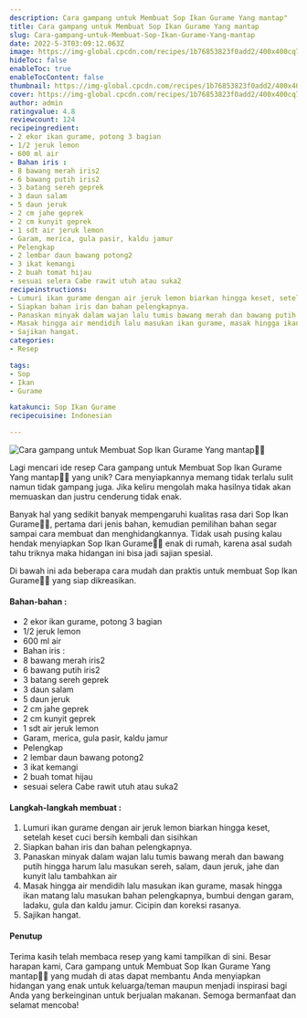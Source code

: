 ```yaml
---
description: Cara gampang untuk Membuat Sop Ikan Gurame Yang mantap"
title: Cara gampang untuk Membuat Sop Ikan Gurame Yang mantap
slug: Cara-gampang-untuk-Membuat-Sop-Ikan-Gurame-Yang-mantap
date: 2022-5-3T03:09:12.063Z
image: https://img-global.cpcdn.com/recipes/1b76853823f0add2/400x400cq70/photo.jpg
hideToc: false
enableToc: true
enableTocContent: false
thumbnail: https://img-global.cpcdn.com/recipes/1b76853823f0add2/400x400cq70/photo.jpg
cover: https://img-global.cpcdn.com/recipes/1b76853823f0add2/400x400cq70/photo.jpg
author: admin
ratingvalue: 4.8
reviewcount: 124
recipeingredient:
- 2 ekor ikan gurame, potong 3 bagian
- 1/2 jeruk lemon
- 600 ml air
- Bahan iris :
- 8 bawang merah iris2
- 6 bawang putih iris2
- 3 batang sereh geprek
- 3 daun salam
- 5 daun jeruk
- 2 cm jahe geprek
- 2 cm kunyit geprek
- 1 sdt air jeruk lemon
- Garam, merica, gula pasir, kaldu jamur
- Pelengkap
- 2 lembar daun bawang potong2
- 3 ikat kemangi
- 2 buah tomat hijau
- sesuai selera Cabe rawit utuh atau suka2
recipeinstructions:
- Lumuri ikan gurame dengan air jeruk lemon biarkan hingga keset, setelah keset cuci bersih kembali dan sisihkan
- Siapkan bahan iris dan bahan pelengkapnya.
- Panaskan minyak dalam wajan lalu tumis bawang merah dan bawang putih hingga harum lalu masukan sereh, salam, daun jeruk, jahe dan kunyit lalu tambahkan air
- Masak hingga air mendidih lalu masukan ikan gurame, masak hingga ikan matang lalu masukan bahan pelengkapnya, bumbui dengan garam, ladaku, gula dan kaldu jamur. Cicipin dan koreksi rasanya.
- Sajikan hangat.
categories:
- Resep

tags:
- Sop
- Ikan
- Gurame

katakunci: Sop Ikan Gurame
recipecuisine: Indonesian

---
```


![Cara gampang untuk Membuat Sop Ikan Gurame Yang mantap👩‍🍳](https://img-global.cpcdn.com/recipes/1b76853823f0add2/400x400cq70/photo.jpg)

Lagi mencari ide resep Cara gampang untuk Membuat Sop Ikan Gurame Yang mantap👩‍🍳 yang unik? Cara menyiapkannya memang tidak terlalu sulit namun tidak gampang juga. Jika keliru mengolah maka hasilnya tidak akan memuaskan dan justru cenderung tidak enak.

Banyak hal yang sedikit banyak mempengaruhi kualitas rasa dari Sop Ikan Gurame👩‍🍳, pertama dari jenis bahan, kemudian pemilihan bahan segar sampai cara membuat dan menghidangkannya. Tidak usah pusing kalau hendak menyiapkan Sop Ikan Gurame👩‍🍳 enak di rumah, karena asal sudah tahu triknya maka hidangan ini bisa jadi sajian spesial.

Di bawah ini ada beberapa cara mudah dan praktis untuk membuat Sop Ikan Gurame👩‍🍳 yang siap dikreasikan.

<!--inarticleads1-->

#### Bahan-bahan :

- 2 ekor ikan gurame, potong 3 bagian
- 1/2 jeruk lemon
- 600 ml air
- Bahan iris :
- 8 bawang merah iris2
- 6 bawang putih iris2
- 3 batang sereh geprek
- 3 daun salam
- 5 daun jeruk
- 2 cm jahe geprek
- 2 cm kunyit geprek
- 1 sdt air jeruk lemon
- Garam, merica, gula pasir, kaldu jamur
- Pelengkap
- 2 lembar daun bawang potong2
- 3 ikat kemangi
- 2 buah tomat hijau
- sesuai selera Cabe rawit utuh atau suka2

<!--inarticleads2-->

#### Langkah-langkah membuat :

1. Lumuri ikan gurame dengan air jeruk lemon biarkan hingga keset, setelah keset cuci bersih kembali dan sisihkan
1. Siapkan bahan iris dan bahan pelengkapnya.
1. Panaskan minyak dalam wajan lalu tumis bawang merah dan bawang putih hingga harum lalu masukan sereh, salam, daun jeruk, jahe dan kunyit lalu tambahkan air
1. Masak hingga air mendidih lalu masukan ikan gurame, masak hingga ikan matang lalu masukan bahan pelengkapnya, bumbui dengan garam, ladaku, gula dan kaldu jamur. Cicipin dan koreksi rasanya.
1. Sajikan hangat.

#### Penutup

Terima kasih telah membaca resep yang kami tampilkan di sini. Besar harapan kami, Cara gampang untuk Membuat Sop Ikan Gurame Yang mantap👩‍🍳 yang mudah di atas dapat membantu Anda menyiapkan hidangan yang enak untuk keluarga/teman maupun menjadi inspirasi bagi Anda yang berkeinginan untuk berjualan makanan. Semoga bermanfaat dan selamat mencoba!